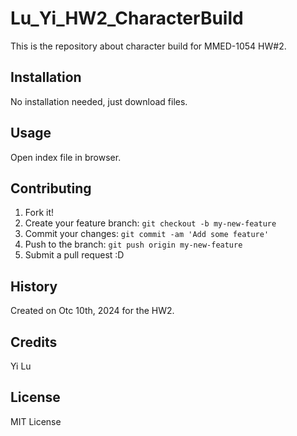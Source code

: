 # Lu_Yi_HW2_CharacterBuild
This is the repository about character build for MMED-1054 HW#2.

## Installation
No installation needed, just download files.

## Usage
Open index file in browser.

## Contributing
1. Fork it!
2. Create your feature branch: `git checkout -b my-new-feature`
3. Commit your changes: `git commit -am 'Add some feature'`
4. Push to the branch: `git push origin my-new-feature`
5. Submit a pull request :D

## History
Created on Otc 10th, 2024 for the HW2.

## Credits
Yi Lu

## License

MIT License
